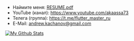 
- Наймите меня: [RESUME.pdf](https://github.com/comerc/flutter_idiomatic/blob/main/RESUME.pdf)
- YouTube (канал): https://www.youtube.com/akaassa73
- Телега (группа): https://t.me/flutter_master_ru
- E-Mail: andrew.kachanov@gmail.com

[![My Github Stats](https://github-readme-stats.vercel.app/api?username=comerc&count_private=true&theme=default&show_icons=true)](https://github.com/comerc)
